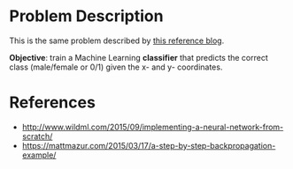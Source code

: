 # Problem Description

This is the same problem described by [this reference blog](http://www.wildml.com/2015/09/implementing-a-neural-network-from-scratch/).

**Objective**: train a Machine Learning **classifier** that predicts the correct class (male/female or 0/1) given the x- and y- coordinates.

# References

* http://www.wildml.com/2015/09/implementing-a-neural-network-from-scratch/
* https://mattmazur.com/2015/03/17/a-step-by-step-backpropagation-example/
